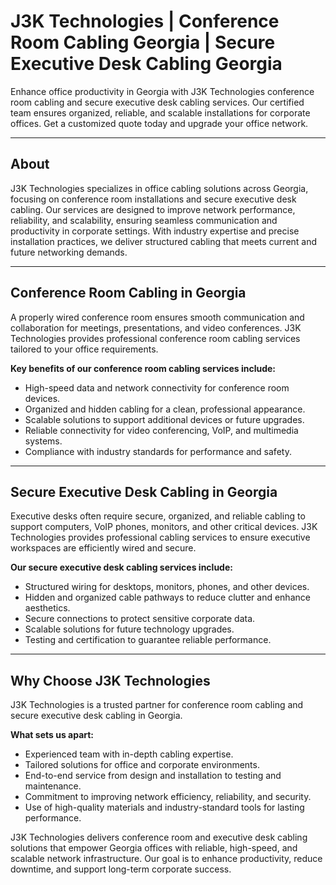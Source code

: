 # J3K Technologies | Conference Room Cabling Georgia | Secure Executive Desk Cabling Georgia

Enhance office productivity in Georgia with J3K Technologies conference room cabling and secure executive desk cabling services. Our certified team ensures organized, reliable, and scalable installations for corporate offices. Get a customized quote today and upgrade your office network.

---

## About

J3K Technologies specializes in office cabling solutions across Georgia, focusing on conference room installations and secure executive desk cabling. Our services are designed to improve network performance, reliability, and scalability, ensuring seamless communication and productivity in corporate settings. With industry expertise and precise installation practices, we deliver structured cabling that meets current and future networking demands.

---

## Conference Room Cabling in Georgia

A properly wired conference room ensures smooth communication and collaboration for meetings, presentations, and video conferences. J3K Technologies provides professional conference room cabling services tailored to your office requirements.  

**Key benefits of our conference room cabling services include:**  

- High-speed data and network connectivity for conference room devices.  
- Organized and hidden cabling for a clean, professional appearance.  
- Scalable solutions to support additional devices or future upgrades.  
- Reliable connectivity for video conferencing, VoIP, and multimedia systems.  
- Compliance with industry standards for performance and safety.

---

## Secure Executive Desk Cabling in Georgia

Executive desks often require secure, organized, and reliable cabling to support computers, VoIP phones, monitors, and other critical devices. J3K Technologies provides professional cabling services to ensure executive workspaces are efficiently wired and secure.  

**Our secure executive desk cabling services include:**  

- Structured wiring for desktops, monitors, phones, and other devices.  
- Hidden and organized cable pathways to reduce clutter and enhance aesthetics.  
- Secure connections to protect sensitive corporate data.  
- Scalable solutions for future technology upgrades.  
- Testing and certification to guarantee reliable performance.

---

## Why Choose J3K Technologies

J3K Technologies is a trusted partner for conference room cabling and secure executive desk cabling in Georgia.  

**What sets us apart:**  

- Experienced team with in-depth cabling expertise.  
- Tailored solutions for office and corporate environments.  
- End-to-end service from design and installation to testing and maintenance.  
- Commitment to improving network efficiency, reliability, and security.  
- Use of high-quality materials and industry-standard tools for lasting performance.

J3K Technologies delivers conference room and executive desk cabling solutions that empower Georgia offices with reliable, high-speed, and scalable network infrastructure. Our goal is to enhance productivity, reduce downtime, and support long-term corporate success.
